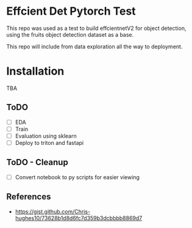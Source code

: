 # Effcient Det Pytorch Test
This repo was used as a test to build effcientnetV2 for object detection, using the fruits object detection dataset as a base.

This repo will include from data exploration all the way to deployment.

# Installation
TBA

## ToDO
- [ ] EDA
- [ ] Train
- [ ] Evaluation using sklearn
- [ ] Deploy to triton and fastapi

## ToDO - Cleanup
- [ ] Convert notebook to py scripts for easier viewing

## References
- https://gist.github.com/Chris-hughes10/73628b1d8d6fc7d359b3dcbbbb8869d7